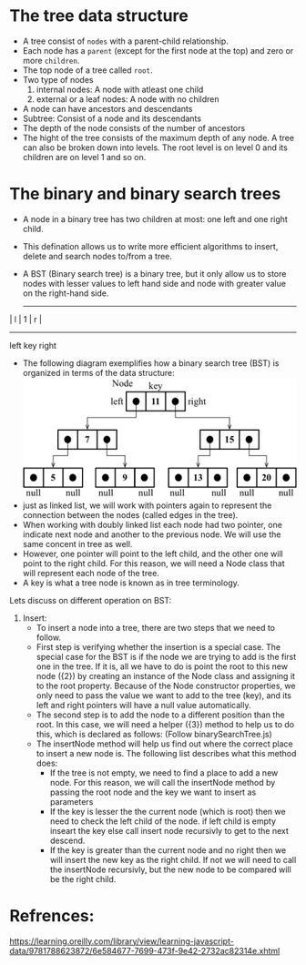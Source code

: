 # The tree data structure 

- A tree consist of `nodes` with a parent-child relationship.
- Each node has a `parent` (except for the first node at the top) and zero or more `children`.
- The top node of a tree called `root`.
- Two type of nodes
    1. internal nodes: A node with atleast one child
    2. external or a leaf nodes: A node with no children
- A node can have ancestors and descendants
- Subtree: Consist of a node and its descendants
- The depth of the node consists of the number of ancestors
- The hight of the tree consists of the maximum depth of any node. A tree can also be broken down into levels. The root level is on level 0 and its children are on level 1 and so on. 

# The binary and binary search trees

- A node in a binary tree has two children at most: one left and one right child.
- This defination allows us to write more efficient algorithms to insert, delete and search nodes to/from a tree.
- A BST (Binary search tree) is a binary tree, but it only allow us to store nodes with lesser values to left hand side and node with greater value on the right-hand side.

  --  --  --
| l | 1 | r |      
  --  --  --
left key right

- The following diagram exemplifies how a binary search tree (BST) is organized in terms of the data structure:
![alt text](image.png)
- just as linked list, we will work with pointers again to represent the connection between the nodes (called edges in the tree).
- When working with doubly linked list each node had two pointer, one indicate next node and another to the previous node. We will use the same concent in tree as well. 
- However, one pointer will point to the left child, and the other one will point to the right child. For this reason, we will need a Node class that will represent each node of the tree.
-  A key is what a tree node is known as in tree terminology.

Lets discuss on different operation on BST:
1. Insert: 
    - To insert a node into a tree, there are two steps that we need to follow. 
    - First step is verifying whether the insertion is a special case. The special case for the BST is if the node we are trying to add is the first one in the tree. If it is, all we have to do is point the root to this new node ({2}) by creating an instance of the Node class and assigning it to the root property. Because of the Node constructor properties, we only need to pass the value we want to add to the tree (key), and its left and right pointers will have a null value automatically.
    - The second step is to add the node to a different position than the root. In this case, we will need a helper ({3}) method to help us to do this, which is declared as follows: (Follow binarySearchTree.js)
    - The insertNode method will help us find out where the correct place to insert a new node is. The following list describes what this method does:
        - If the tree is not empty, we need to find a place to add a new node. For this reason, we will call the insertNode method by passing the root node and the key we want to insert as parameters 
        - If the key is lesser the the current node (which is root) then we need to check the left child of the node. if left child is empty inseart the key else call insert node recursivly to get to the next descend. 
        - If the key is greater than the current node and no right then we will insert the new key as the right child. If not we will need to call the insertNode recursivly, but the new node to be compared will be the right child.


# Refrences:
https://learning.oreilly.com/library/view/learning-javascript-data/9781788623872/6e584677-7699-473f-9e42-2732ac82314e.xhtml
